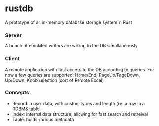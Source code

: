 # rustdb
A prototype of an in-memory database storage system in Rust

### Server
A bunch of emulated writers are writing to the DB simultaneously

### Client
A remote application with fast access to the DB according to queries.
For now a few queries are supported: Home/End, PageUp/PageDown, Up/Down, Knob selection (sort of Remote Excel)

### Concepts
- Record: a user data, with custom types and length (i.e. a row in a RDBMS table)
- Index: internal data structure, allowing for fast search and retreival
- Table: holds various metadata
